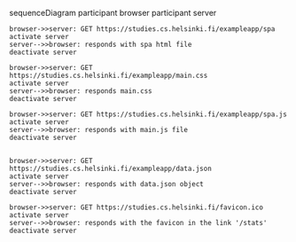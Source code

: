 sequenceDiagram
    participant browser
    participant server

    browser->>server: GET https://studies.cs.helsinki.fi/exampleapp/spa
    activate server
    server-->>browser: responds with spa html file
    deactivate server

    browser->>server: GET https://studies.cs.helsinki.fi/exampleapp/main.css
    activate server
    server-->>browser: responds main.css
    deactivate server

    browser->>server: GET https://studies.cs.helsinki.fi/exampleapp/spa.js
    activate server
    server-->>browser: responds with main.js file
    deactivate server


    browser->>server: GET https://studies.cs.helsinki.fi/exampleapp/data.json
    activate server
    server-->>browser: responds with data.json object 
    deactivate server

    browser->>server: GET https://studies.cs.helsinki.fi/favicon.ico
    activate server
    server-->>browser: responds with the favicon in the link '/stats'
    deactivate server